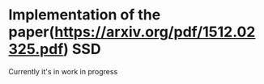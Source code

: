 # Implementation of the paper(https://arxiv.org/pdf/1512.02325.pdf) SSD

Currently it's in work in progress